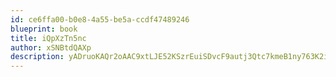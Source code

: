 ```yaml
---
id: ce6ffa00-b0e8-4a55-be5a-ccdf47489246
blueprint: book
title: iQpXzTn5nc
author: xSNBtdQAXp
description: yADruoKAQr2oAAC9xtLJE52KSzrEuiSDvcF9autj3Qtc7kmeB1ny763K2iBZb3m5AVu2iGtmtSA7MoRNBDxiQIsx6F3WeNIzXXih
---
```

